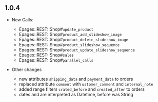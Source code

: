 ## 1.0.4

 * New Calls:
    
    * Epages::REST::Shop#`update_product`
    * Epages::REST::Shop#`product_add_slideshow_image`
    * Epages::REST::Shop#`product_delete_slideshow_image`
    * Epages::REST::Shop#`product_slideshow_sequence`
    * Epages::REST::Shop#`product_update_slideshow_sequence`
    * Epages::REST::Shop#`sales`
    * Epages::REST::Shop#`parallel_calls`
    
 * Other changes
    
    * new attributes `shipping_data` and `payment_data` to orders
    * replaced attribute `comment` with `ustomer_comment` and `internal_note`
    * added range filters `crated_before` and `created_after` to orders
    * dates and are interpreted as Datetime, before was String
    
